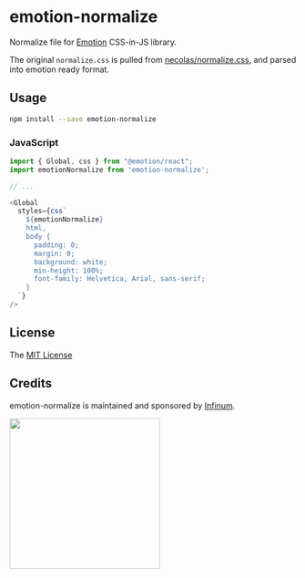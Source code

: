 # emotion-normalize

Normalize file for [Emotion](https://github.com/emotion-js/emotion) CSS-in-JS library.

The original `normalize.css` is pulled from [necolas/normalize.css](https://github.com/necolas/normalize.css), and parsed into emotion ready format.

## Usage

```sh
npm install --save emotion-normalize
```

### JavaScript

```js
import { Global, css } from "@emotion/react";
import emotionNormalize from 'emotion-normalize';

// ...

<Global
  styles={css`
    ${emotionNormalize}
    html,
    body {
      padding: 0;
      margin: 0;
      background: white;
      min-height: 100%;
      font-family: Helvetica, Arial, sans-serif;
    }
  `}
/>
```

## License

The [MIT License](LICENSE)

## Credits

emotion-normalize is maintained and sponsored by
[Infinum](http://www.infinum.co).

<img src="https://infinum.co/infinum.png" width="264">
